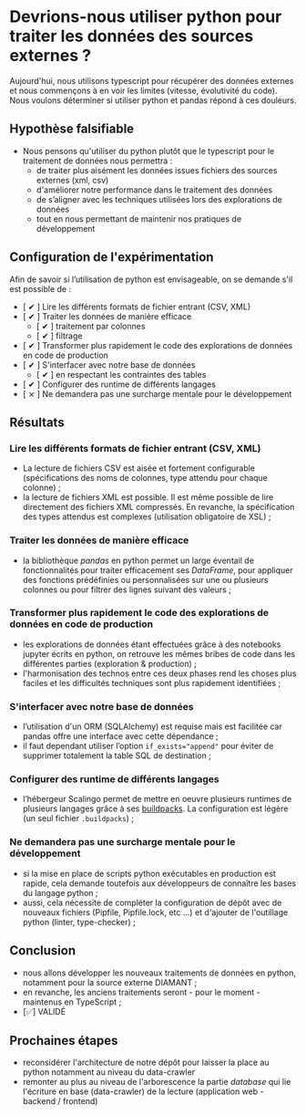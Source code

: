# Devrions-nous utiliser python pour traiter les données des sources externes ?

Aujourd'hui, nous utilisons typescript pour récupérer des données externes et nous commençons à en voir les limites (vitesse, évolutivité du code). Nous voulons déterminer si utiliser python et pandas répond à ces douleurs.

## Hypothèse falsifiable

- Nous pensons qu'utiliser du python plutôt que le typescript pour le traitement de données nous permettra :
  - de traiter plus aisément les données issues fichiers des sources externes (xml, csv)
  - d'améliorer notre performance dans le traitement des données
  - de s’aligner avec les techniques utilisées lors des explorations de données
  - tout en nous permettant de maintenir nos pratiques de développement

## Configuration de l'expérimentation

Afin de savoir si l’utilisation de python est envisageable, on se demande s'il est possible de :

- [ ✔ ] Lire les différents formats de fichier entrant (CSV, XML)
- [ ✔ ] Traiter les données de manière efficace
  - [ ✔ ] traitement par colonnes
  - [ ✔ ] filtrage
- [ ✔ ] Transformer plus rapidement le code des explorations de données en code de production
- [ ✔ ] S'interfacer avec notre base de données
  - [ ✔ ] en respectant les contraintes des tables
- [ ✔ ] Configurer des runtime de différents langages
- [ ⨯ ] Ne demandera pas une surcharge mentale pour le développement

## Résultats

### Lire les différents formats de fichier entrant (CSV, XML)

- La lecture de fichiers CSV est aisée et fortement configurable (spécifications des noms de colonnes, type attendu pour chaque colonne) ;
- la lecture de fichiers XML est possible. Il est même possible de lire directement des fichiers XML compressés. En revanche, la spécification des types attendus est complexes (utilisation obligatoire de XSL) ;

### Traiter les données de manière efficace

- la bibliothèque *pandas* en python permet un large éventail de fonctionnalités pour traiter efficacement ses *DataFrame*, pour appliquer des fonctions prédéfinies ou personnalisées sur une ou plusieurs colonnes ou pour filtrer des lignes suivant des valeurs ;

### Transformer plus rapidement le code des explorations de données en code de production

- les explorations de données étant effectuées grâce à des notebooks jupyter écrits en python, on retrouve les mêmes bribes de code dans les différentes parties (exploration & production) ;
- l'harmonisation des technos entre ces deux phases rend les choses plus faciles et les difficultés techniques sont plus rapidement identifiées ;

### S'interfacer avec notre base de données

- l’utilisation d'un ORM (SQLAlchemy) est requise mais est facilitée car pandas offre une interface avec cette dépendance ;
- il faut dependant utiliser l’option `if_exists="append"` pour éviter de supprimer totalement la table SQL de destination ;

### Configurer des runtime de différents langages

- l’hébergeur Scalingo permet de mettre en oeuvre plusieurs runtimes de plusieurs langages grâce à ses [buildpacks](https://doc.scalingo.com/platform/deployment/buildpacks/multi). La configuration est légère (un seul fichier `.buildpacks`) ;

### Ne demandera pas une surcharge mentale pour le développement

- si la mise en place de scripts python exécutables en production est rapide, cela demande toutefois aux développeurs de connaître les bases du langage python ;
- aussi, cela nécessite de compléter la configuration de dépôt avec de nouveaux fichiers (Pipfile, Pipfile.lock, etc ...) et d'ajouter de l'outillage python (linter, type-checker) ;

## Conclusion

- nous allons développer les nouveaux traitements de données en python, notamment pour la source externe DIAMANT ;
- en revanche, les anciens traitements seront - pour le moment - maintenus en TypeScript ;
- [✅] VALIDÉ

## Prochaines étapes

- reconsidérer l'architecture de notre dépôt pour laisser la place au python notamment au niveau du data-crawler
- remonter au plus au niveau de l'arborescence la partie *database* qui lie l'écriture en base (data-crawler) de la lecture (application web - backend / frontend)
